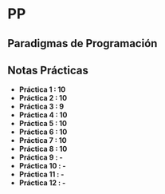 # PP
Paradigmas de Programación
------------------------------------------------------------------------------------------
## Notas Prácticas
- **Práctica 1 : 10**
- **Práctica 2 : 10**
- **Práctica 3 : 9**
- **Práctica 4 : 10**
- **Práctica 5 : 10**
- **Práctica 6 : 10**
- **Práctica 7 : 10**
- **Práctica 8 : 10**
- **Práctica 9 : -**
- **Práctica 10 : -**
- **Práctica 11 : -**
- **Práctica 12 : -**
